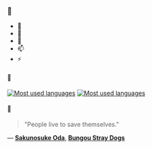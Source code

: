 ### 👋

- 🔭
- 🌱
- 💬
- 📫
- ⚡

#### 🧏

[![Most used languages](https://github-readme-stats-aynah.vercel.app/api/top-langs/?username=aynh&theme=solarized-dark&langs_count=6&layout=compact&hide_title=true)](https://github.com/anuraghazra/github-readme-stats#gh-dark-mode-only)
[![Most used languages](https://github-readme-stats-aynah.vercel.app/api/top-langs/?username=aynh&theme=solarized-light&langs_count=6&layout=compact&hide_title=true)](https://github.com/anuraghazra/github-readme-stats#gh-light-mode-only)

#### 💬

> "People live to save themselves."

&mdash; [**Sakunosuke Oda**](https://myanimelist.net/character.php?q=Sakunosuke%20Oda&cat=character), [**Bungou Stray Dogs**](https://myanimelist.net/search/all?q=Bungou%20Stray%20Dogs&cat=all)
